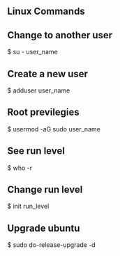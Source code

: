 ## Linux Commands


## Change to another user
$ su - user_name

## Create a new user
$ adduser user_name

## Root previlegies
$ usermod -aG sudo user_name

## See run level
$ who -r

## Change run level
$ init run_level

## Upgrade ubuntu
$ sudo do-release-upgrade -d



